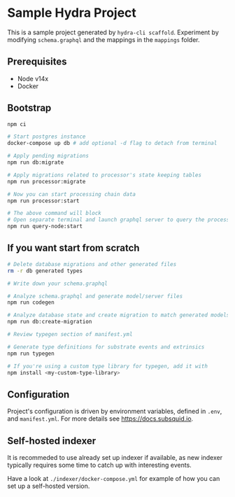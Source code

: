 # Sample Hydra Project

This is a sample project generated by `hydra-cli scaffold`. Experiment by modifying `schema.graphql` and the mappings in the `mappings` folder.

## Prerequisites

* Node v14x
* Docker

## Bootstrap
```bash
npm ci

# Start postgres instance
docker-compose up db # add optional -d flag to detach from terminal

# Apply pending migrations
npm run db:migrate

# Apply migrations related to processor's state keeping tables
npm run processor:migrate

# Now you can start processing chain data
npm run processor:start

# The above command will block
# Open separate terminal and launch graphql server to query the processed data
npm run query-node:start
```

## If you want start from scratch

```bash
# Delete database migrations and other generated files
rm -r db generated types

# Write down your schema.graphql

# Analyze schema.graphql and generate model/server files
npm run codegen

# Analyze database state and create migration to match generated models
npm run db:create-migration

# Review typegen section of manifest.yml

# Generate type definitions for substrate events and extrinsics
npm run typegen

# If you're using a custom type library for typegen, add it with
npm install <my-custom-type-library>
```

## Configuration

Project's configuration is driven by environment variables, defined in `.env`,
and `manifest.yml`. For more details see https://docs.subsquid.io.

## Self-hosted indexer

It is recommeded to use already set up indexer if available, as new indexer typically
requires some time to catch up with interesting events.

Have a look at `./indexer/docker-compose.yml` for example of how you can set up a self-hosted version.

